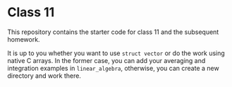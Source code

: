 # Class 11

This repository contains the starter code for class 11 and the
subsequent homework.

It is up to you whether you want to use `struct vector` or do the work
using native C arrays. In the former case, you can add your averaging
and integration examples in `linear_algebra`, otherwise, you can
create a new directory and work there.



